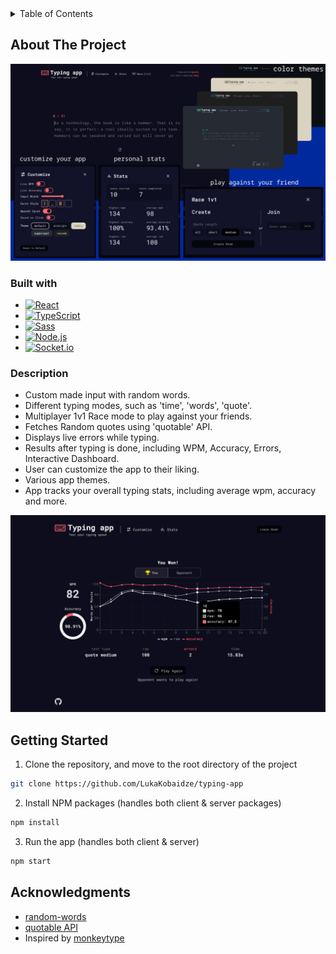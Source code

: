 <details>
  <summary>Table of Contents</summary>
  <ul>
    <li>
      <a href="#about-the-project">About The Project</a>
      <ul>
        <li><a href="#description">Description</a></li>
        <li><a href="#built-with">Built With</a></li>
      </ul>
    </li>
    <li><a href="#getting-started">Getting Started</a></li>
    <li><a href="#acknowledgments">Acknowledgments</a></li>
  </ul>
</details>

## About The Project

![Project image](screenshot-one.png)

### Built with

- [![React][react-image]][react-url]
- [![TypeScript][typescript-image]][typescript-url]
- [![Sass][sass-image]][sass-url]
- [![Node.js][nodejs-image]][nodejs-url]
- [![Socket.io][socketio-image]][socketio-url]

### Description

- Custom made input with random words.
- Different typing modes, such as 'time', 'words', 'quote'.
- Multiplayer 1v1 Race mode to play against your friends.
- Fetches Random quotes using 'quotable' API.
- Displays live errors while typing.
- Results after typing is done, including WPM, Accuracy, Errors, Interactive Dashboard.
- User can customize the app to their liking.
- Various app themes.
- App tracks your overall typing stats, including average wpm, accuracy and more.

![Project image](screenshot-two.png)

## Getting Started

1. Clone the repository, and move to the root directory of the project

```sh
git clone https://github.com/LukaKobaidze/typing-app
```

2. Install NPM packages (handles both client & server packages)

```sh
npm install
```

3. Run the app (handles both client & server)

```sh
npm start
```

## Acknowledgments

- [random-words](https://github.com/apostrophecms/random-words)
- [quotable API](https://github.com/lukePeavey/quotable)
- Inspired by [monkeytype](https://monkeytype.com/)

[react-image]: https://img.shields.io/badge/React-20232A?style=for-the-badge&logo=react&logoColor=61DAFB
[typescript-image]: https://shields.io/badge/TypeScript-3178C6?logo=TypeScript&logoColor=FFF&style=for-the-badge
[sass-image]: https://img.shields.io/badge/Sass-CC6699?style=for-the-badge&logo=sass&logoColor=white
[nodejs-image]: https://img.shields.io/badge/Node.js-43853D?style=for-the-badge&logo=node.js&logoColor=white
[socketio-image]: https://img.shields.io/badge/Socket.io-010101?&style=for-the-badge&logo=Socket.io&logoColor=white
[react-url]: https://react.dev/
[typescript-url]: https://www.typescriptlang.org/
[sass-url]: https://sass-lang.com/
[nodejs-url]: https://nodejs.org/en
[socketio-url]: https://socket.io/
